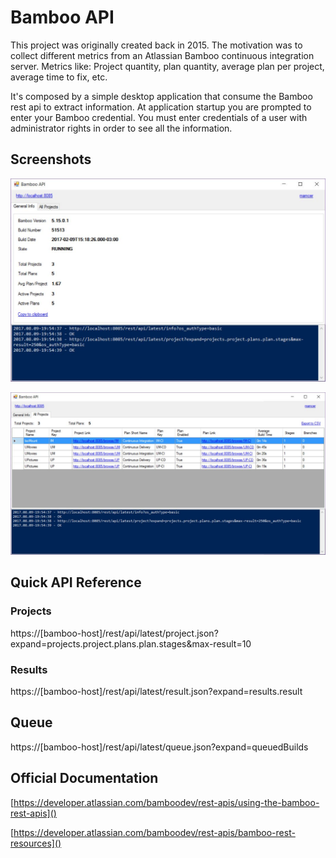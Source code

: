 # Bamboo API

This project was originally created back in 2015. The motivation was to collect different metrics from an Atlassian Bamboo continuous integration server. Metrics like: Project quantity, plan quantity, average plan per project, average time to fix, etc.

It's composed by a simple desktop application that consume the Bamboo rest api to extract information. At application startup you are prompted to enter your Bamboo credential. You must enter credentials of a user with administrator rights in order to see all the information. 
## Screenshots

![Screenshot 01](https://raw.githubusercontent.com/mamcer/bam-api/original-version/Main/Doc/bamapi01.jpg)

![Screenshot 02](https://raw.githubusercontent.com/mamcer/bam-api/original-version/Main/Doc/bamapi02.jpg)

## Quick API Reference

### Projects

https://[bamboo-host]/rest/api/latest/project.json?expand=projects.project.plans.plan.stages&max-result=10

### Results

https://[bamboo-host]/rest/api/latest/result.json?expand=results.result

## Queue

https://[bamboo-host]/rest/api/latest/queue.json?expand=queuedBuilds

## Official Documentation

[https://developer.atlassian.com/bamboodev/rest-apis/using-the-bamboo-rest-apis]()

[https://developer.atlassian.com/bamboodev/rest-apis/bamboo-rest-resources]()